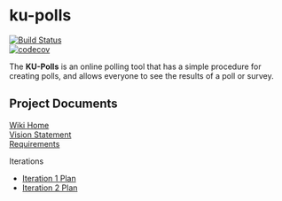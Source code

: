 # ku-polls
[![Build Status](https://travis-ci.com/Thanabardi/ku-polls.svg?branch=master)](https://travis-ci.com/Thanabardi/demo-pyci)    
[![codecov](https://codecov.io/gh/Thanabardi/ku-polls/branch/master/graph/badge.svg?token=2DW7GC6C86)](https://codecov.io/gh/Thanabardi/demo-pyci)

The **KU-Polls** is an online polling tool that has a simple procedure for creating polls, and allows everyone to see the results of a poll or survey.    

## Project Documents
[Wiki Home](../../wiki/Home)    
[Vision Statement](../../wiki/Vision-Statement)    
[Requirements](../../wiki/Requirements)    

Iterations    
- [Iteration 1 Plan](../../wiki/Iteration-1-Plan)   
- [Iteration 2 Plan](../../wiki/Iteration-2-Plan)   